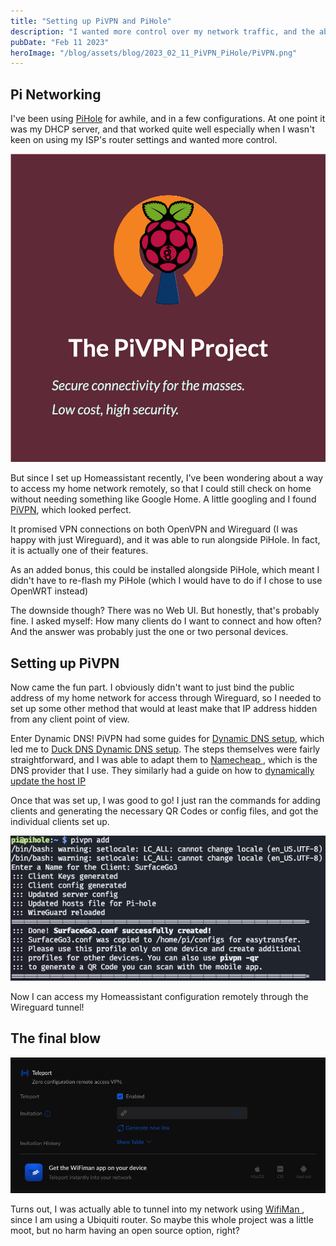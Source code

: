 ```yaml
---
title: "Setting up PiVPN and PiHole"
description: "I wanted more control over my network traffic, and the ability to tunnle"
pubDate: "Feb 11 2023"
heroImage: "/blog/assets/blog/2023_02_11_PiVPN_PiHole/PiVPN.png"
---
```


## Pi Networking

I've been using [PiHole](https://pi-hole.net/) for awhile, and in a few configurations. At one point it was my DHCP server, and that worked quite well especially when I wasn't keen on using my ISP's router settings and wanted more control. 

![PiVPN](/assets/blog/2023_02_11_PiVPN_PiHole/PiVPN.png)

But since I set up Homeassistant recently, I've been wondering about a way to access my home network remotely, so that I could still check on home without needing something like Google Home. A little googling and I found [PiVPN](https://pivpn.io/), which looked perfect. 

It promised VPN connections on both OpenVPN and Wireguard (I was happy with just Wireguard), and it was able to run alongside PiHole. In fact, it is actually one of their features.

As an added bonus, this could be installed alongside PiHole, which meant I didn't have to re-flash my PiHole (which I would have to do if I chose to use OpenWRT instead)

The downside though? There was no Web UI. But honestly, that's probably fine. I asked myself: How many clients do I want to connect and how often? And the answer was probably just the one or two personal devices.

## Setting up PiVPN

Now came the fun part. I obviously didn't want to just bind the public address of my home network for access through Wireguard, so I needed to set up some other method that would at least make that IP address hidden from any client point of view. 

Enter Dynamic DNS! PiVPN had some guides for [Dynamic DNS setup](https://docs.pivpn.io/guides/dynamic-dns/), which led me to [Duck DNS Dynamic DNS setup](https://www.duckdns.org/install.jsp). The steps themselves were fairly straightforward, and I was able to adapt them to [ Namecheap ](v), which is the DNS provider that I use. They similarly had a guide on how to [dynamically update the host IP](https://www.namecheap.com/support/knowledgebase/article.aspx/29/11/how-to-dynamically-update-the-hosts-ip-with-an-http-request/)

Once that was set up, I was good to go! I just ran the commands for adding clients and generating the necessary QR Codes or config files, and got the individual clients set up. 

![PiVPN Add](/assets/blog/2023_02_11_PiVPN_PiHole/PiVPN_Add.png)

Now I can access my Homeassistant configuration remotely through the Wireguard tunnel!

## The final blow

![Wifiman](/assets/blog/2023_02_11_PiVPN_PiHole/Wifiman.png)

Turns out, I was actually able to tunnel into my network using [ WifiMan ](https://wifiman.com/), since I am using a Ubiquiti router. So maybe this whole project was a little moot, but no harm having an open source option, right? 

